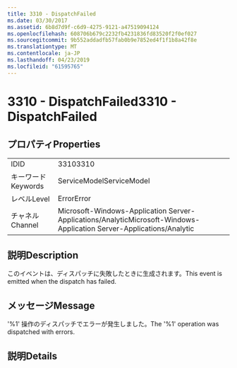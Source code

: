 ```yaml
---
title: 3310 - DispatchFailed
ms.date: 03/30/2017
ms.assetid: 6b8d7d9f-c6d9-4275-9121-a47519094124
ms.openlocfilehash: 608706b679c2232fb4231836fd83520f2f0ef027
ms.sourcegitcommit: 9b552addadfb57fab0b9e7852ed4f1f1b8a42f8e
ms.translationtype: MT
ms.contentlocale: ja-JP
ms.lasthandoff: 04/23/2019
ms.locfileid: "61595765"
---
```

# <a name="3310---dispatchfailed"></a><span data-ttu-id="8d28d-102">3310 - DispatchFailed</span><span class="sxs-lookup"><span data-stu-id="8d28d-102">3310 - DispatchFailed</span></span>
## <a name="properties"></a><span data-ttu-id="8d28d-103">プロパティ</span><span class="sxs-lookup"><span data-stu-id="8d28d-103">Properties</span></span>  
  
|||  
|-|-|  
|<span data-ttu-id="8d28d-104">ID</span><span class="sxs-lookup"><span data-stu-id="8d28d-104">ID</span></span>|<span data-ttu-id="8d28d-105">3310</span><span class="sxs-lookup"><span data-stu-id="8d28d-105">3310</span></span>|  
|<span data-ttu-id="8d28d-106">キーワード</span><span class="sxs-lookup"><span data-stu-id="8d28d-106">Keywords</span></span>|<span data-ttu-id="8d28d-107">ServiceModel</span><span class="sxs-lookup"><span data-stu-id="8d28d-107">ServiceModel</span></span>|  
|<span data-ttu-id="8d28d-108">レベル</span><span class="sxs-lookup"><span data-stu-id="8d28d-108">Level</span></span>|<span data-ttu-id="8d28d-109">Error</span><span class="sxs-lookup"><span data-stu-id="8d28d-109">Error</span></span>|  
|<span data-ttu-id="8d28d-110">チャネル</span><span class="sxs-lookup"><span data-stu-id="8d28d-110">Channel</span></span>|<span data-ttu-id="8d28d-111">Microsoft-Windows-Application Server-Applications/Analytic</span><span class="sxs-lookup"><span data-stu-id="8d28d-111">Microsoft-Windows-Application Server-Applications/Analytic</span></span>|  
  
## <a name="description"></a><span data-ttu-id="8d28d-112">説明</span><span class="sxs-lookup"><span data-stu-id="8d28d-112">Description</span></span>  
 <span data-ttu-id="8d28d-113">このイベントは、ディスパッチに失敗したときに生成されます。</span><span class="sxs-lookup"><span data-stu-id="8d28d-113">This event is emitted when the dispatch has failed.</span></span>  
  
## <a name="message"></a><span data-ttu-id="8d28d-114">メッセージ</span><span class="sxs-lookup"><span data-stu-id="8d28d-114">Message</span></span>  
 <span data-ttu-id="8d28d-115">'%1' 操作のディスパッチでエラーが発生しました。</span><span class="sxs-lookup"><span data-stu-id="8d28d-115">The '%1' operation was dispatched with errors.</span></span>  
  
## <a name="details"></a><span data-ttu-id="8d28d-116">説明</span><span class="sxs-lookup"><span data-stu-id="8d28d-116">Details</span></span>
